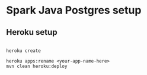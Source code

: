 # Spark Java Postgres setup

## Heroku setup

```

heroku create

heroku apps:rename <your-app-name-here>
mvn clean heroku:deploy

```